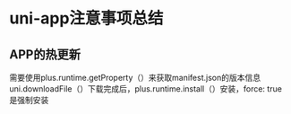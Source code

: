 # uni-app注意事项总结
## APP的热更新
需要使用plus.runtime.getProperty（）来获取manifest.json的版本信息
uni.downloadFile（）下载完成后，plus.runtime.install（）安装，force: true 是强制安装
	
